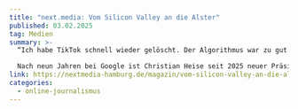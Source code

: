 ```yaml
---
title: "next.media: Vom Silicon Valley an die Alster"
published: 03.02.2025
tag: Medien
summary: >-
  “Ich habe TikTok schnell wieder gelöscht. Der Algorithmus war zu gut für mich”

  Nach neun Jahren bei Google ist Christian Heise seit 2025 neuer Präsident der Hamburg Media School (HMS). Im Interview spricht er über die Gründe seines Wechsels, die neu eingeführten KI-Sprechstunden und seinen persönlichen Umgang, wenn ihn zu gute Algorithmen lange wach halten.
link: https://nextmedia-hamburg.de/magazin/vom-silicon-valley-an-die-alster/
categories:
  - online-journalismus
---
```

